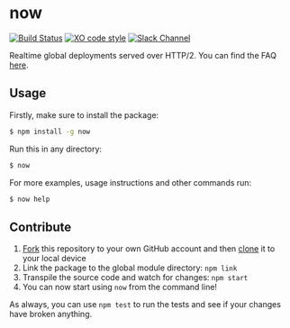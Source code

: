 # now

[![Build Status](https://travis-ci.org/zeit/now.svg?branch=master)](https://travis-ci.org/zeit/now)
[![XO code style](https://img.shields.io/badge/code_style-XO-5ed9c7.svg)](https://github.com/sindresorhus/xo)
[![Slack Channel](https://zeit-slackin.now.sh/badge.svg)](https://zeit.chat)

Realtime global deployments served over HTTP/2. You can find the FAQ [here](https://github.com/zeit/now/wiki/FAQ).

## Usage

Firstly, make sure to install the package:

```bash
$ npm install -g now
```

Run this in any directory:

```bash
$ now
```

For more examples, usage instructions and other commands run:

```bash
$ now help
```

## Contribute

1. [Fork](https://help.github.com/articles/fork-a-repo/) this repository to your own GitHub account and then [clone](https://help.github.com/articles/cloning-a-repository/) it to your local device
2. Link the package to the global module directory: `npm link`
3. Transpile the source code and watch for changes: `npm start`
4. You can now start using `now` from the command line!

As always, you can use `npm test` to run the tests and see if your changes have broken anything.

